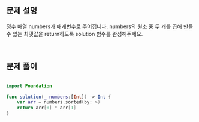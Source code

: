 
## 문제 설명
정수 배열 numbers가 매개변수로 주어집니다. numbers의 원소 중 두 개를 곱해 만들 수 있는 최댓값을 return하도록 solution 함수를 완성해주세요.

<br>

## 문제 풀이

```swift

import Foundation

func solution(_ numbers:[Int]) -> Int {
    var arr = numbers.sorted(by: >)
    return arr[0] * arr[1]
}


```

